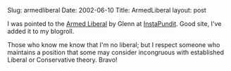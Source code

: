 Slug: armedliberal
Date: 2002-06-10
Title: ArmedLiberal
layout: post

I was pointed to the <a href="http://armedliberal.blogspot.com/">Armed Liberal</a> by Glenn at <a href="http://64.247.33.250/">InstaPundit</a>. Good site, I&#39;ve added it to my blogroll.

Those who know me know that I&#39;m no liberal; but I respect someone who maintains a position that some may consider incongruous with established Liberal or Conservative theory. Bravo!
